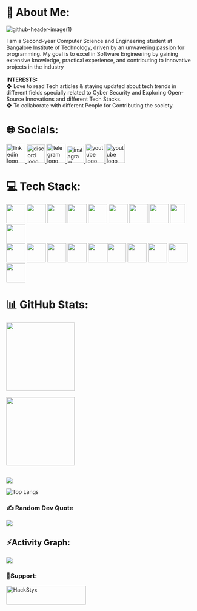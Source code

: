
# 💫 About Me:

![github-header-image(1)](https://github.com/HackStyx/HackStyx/assets/137396151/30c3a1b9-b750-4a6c-bd55-0144e85f60f0)

I am a Second-year Computer Science and Engineering student at Bangalore Institute of Technology, driven by an unwavering passion for programming. My goal is to excel in Software Engineering by gaining extensive knowledge, practical experience, and contributing to innovative projects in the industry<br><br><b>INTERESTS:</b><br>❖ Love to read Tech articles & staying updated about tech trends in different fields specially related to Cyber Security and Exploring Open-Source Innovations and different Tech Stacks.<br>❖ To collaborate with different People for Contributing the society.


# 🌐 Socials:
<div align="left">
  <a href="https://linkedin.com/in/princekumargupta" target="_blank">
    <img src="https://github.com/HackStyx/HackStyx/assets/137396151/7d304612-c450-45e7-9dad-b59798729666" width="50" height="50" alt="linkedin logo"  />
  </a>
  <a href="https://discord.com/users/1014847160329699348" target="_blank">
    <img src="https://github.com/HackStyx/HackStyx/assets/137396151/1fdf01a9-6385-4d2c-b7d8-4d22719d5a25" width="48" height="48" alt="discord logo"  />
  </a>
  <a href="https://t.me/prince_kumar_gupta" target="_blank">
    <img src="https://github.com/HackStyx/HackStyx/assets/137396151/cc79d804-d1c5-49a8-8ace-c39200f66fd9" width="50" height="50" alt="telegram logo"  />
  </a>
  <a href="https://instagram.com/heyy_im.prince" target="_blank">
    <img src="https://github.com/HackStyx/HackStyx/assets/137396151/71c1f768-1c37-42d0-a77a-c0704cda781a" width="45" height="45" alt="instagram logo"  />
  </a>
  <a href="https://youtube.com/@princekumargupta" target="_blank">
    <img src="https://github.com/HackStyx/HackStyx/assets/137396151/bb7bcfe9-ceb1-48fb-9c02-3e630d8f8aa4" width="50" height="50" alt="youtube logo"  />
  </a>
  <a href="mailto:letmeloveyou@telegmail.com" target="_blank">
    <img src="https://github.com/HackStyx/HackStyx/assets/137396151/33c1084b-a8b0-4046-9ce8-720bab568d06" width="50" height="50" alt="youtube logo"  />
  </a>
</div>










# 💻 Tech Stack:
<img src="https://user-images.githubusercontent.com/25181517/192106070-46255bcf-65e6-4c6b-a296-bf8d0d8fb2a7.png" width="50" height="50"> <img src="https://user-images.githubusercontent.com/25181517/192106073-90fffafe-3562-4ff9-a37e-c77a2da0ff58.png" width="50" height="50"> <img src="https://user-images.githubusercontent.com/25181517/117201156-9a724800-adec-11eb-9a9d-3cd0f67da4bc.png" width="50" height="50"> <img src="https://user-images.githubusercontent.com/25181517/183423507-c056a6f9-1ba8-4312-a350-19bcbc5a8697.png" width="50" height="50"> <img src="https://prod-backend-company-uploads-transcend-io.s3.amazonaws.com/8d6dc27b-6eef-4afc-8e75-1e1ac922e35f/e8d51866-cab8-4ea9-9ab7-b72dea449a4f" width="50" height="50"> <img src="https://upload.wikimedia.org/wikipedia/commons/thumb/0/01/Created_with_Matplotlib-logo.svg/1024px-Created_with_Matplotlib-logo.svg.png" width="50" height="50"> <img src="https://user-images.githubusercontent.com/67586773/105040771-43887300-5a88-11eb-9f01-bee100b9ef22.png" width="50" height="50"> <img src="https://upload.wikimedia.org/wikipedia/commons/thumb/2/22/Pandas_mark.svg/1200px-Pandas_mark.svg.png" width="50" height="50"> <img src="https://upload.wikimedia.org/wikipedia/commons/thumb/1/10/PyTorch_logo_icon.svg/744px-PyTorch_logo_icon.svg.png?20200318225611" width="40" height="50"> <img src="https://upload.wikimedia.org/wikipedia/commons/thumb/9/9e/UbuntuCoF.svg/2048px-UbuntuCoF.svg.png" width="50" height="50"></br><img src="https://user-images.githubusercontent.com/25181517/192158954-f88b5814-d510-4564-b285-dff7d6400dad.png" width="50" height="50"> <img src="https://user-images.githubusercontent.com/25181517/183898674-75a4a1b1-f960-4ea9-abcb-637170a00a75.png" width="50" height="50"> <img src="https://user-images.githubusercontent.com/25181517/183898054-b3d693d4-dafb-4808-a509-bab54cf5de34.png" width="50" height="50"> <img src="https://user-images.githubusercontent.com/25181517/192158957-b1256181-356c-46a3-beb9-487af08a6266.png" width="50" height="50"> <img src="https://user-images.githubusercontent.com/25181517/189716855-2c69ca7a-5149-4647-936d-780610911353.png" width="50" height="50"><img src="https://user-images.githubusercontent.com/25181517/192108372-f71d70ac-7ae6-4c0d-8395-51d8870c2ef0.png" width="50" height="50"> <img src="https://user-images.githubusercontent.com/25181517/192108374-8da61ba1-99ec-41d7-80b8-fb2f7c0a4948.png" width="50" height="50"> <img src="https://user-images.githubusercontent.com/25181517/192108891-d86b6220-e232-423a-bf5f-90903e6887c3.png" width="50" height="50"> <img src="https://user-images.githubusercontent.com/25181517/192108890-200809d1-439c-4e23-90d3-b090cf9a4eea.png" width="50" height="50"> <img src="https://user-images.githubusercontent.com/25181517/192158606-7c2ef6bd-6e04-47cf-b5bc-da2797cb5bda.png" width="50" height="50">

# 📊 GitHub Stats:
<div align="left">  
<a href="https://github.com/HackStyx">  
<img align="center" src="http://github-profile-summary-cards.vercel.app/api/cards/stats?username=HackStyx&theme=2077" height="180em" />  
</a> 
</br>  
</br>
<img align="center" src="http://github-profile-summary-cards.vercel.app/api/cards/profile-details?username=HackStyx&theme=chartreuse_dark" height="180em" />  
</div>  

<br/>

![](https://github-readme-streak-stats.herokuapp.com/?user=Hackstyx&theme=dark&hide_border=false)<br/>

![Top Langs](https://github-readme-stats.vercel.app/api/top-langs/?username=HackStyx&layout=compact)


### ✍️ Random Dev Quote
![](https://quotes-github-readme.vercel.app/api?type=horizontal&theme=radical)


<h2 align="left">⚡Activity Graph:</h2>  
<img align="center" src="https://github-readme-activity-graph.vercel.app/graph?username=HackStyx&theme=default"/>  

  

<h3 align="left">💞Support:</h3>  
<p><a href="https://www.buymeacoffee.com/HackStyx"> <img align="left" src="https://cdn.buymeacoffee.com/buttons/v2/default-yellow.png" height="50" width="210" alt="HackStyx" /></a></p><br><br>  

